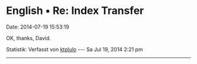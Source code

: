 English • Re: Index Transfer
============================

Date: 2014-07-19 15:53:19

OK, thanks, David.

Statistik: Verfasst von
[ktplulo](http://forum.yacy-websuche.de/memberlist.php?mode=viewprofile&u=2917)
--- Sa Jul 19, 2014 2:21 pm

------------------------------------------------------------------------
